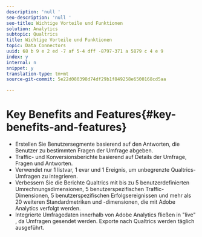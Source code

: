 ```yaml
---
description: 'null '
seo-description: 'null '
seo-title: Wichtige Vorteile und Funktionen
solution: Analytics
subtopic: Qualtrics
title: Wichtige Vorteile und Funktionen
topic: Data Connectors
uuid: 68 b 9 e 2 ed -7 af 5-4 dff -8797-371 a 5879 c 4 e 9
index: y
internal: n
snippet: y
translation-type: tm+mt
source-git-commit: 5e22d080398d74df29b1f849258e6500168cd5aa

---
```



# Key Benefits and Features{#key-benefits-and-features}

* Erstellen Sie Benutzersegmente basierend auf den Antworten, die Benutzer zu bestimmten Fragen der Umfrage abgeben.
* Traffic- und Konversionsberichte basierend auf Details der Umfrage, Fragen und Antworten.
* Verwendet nur 1 listvar, 1 evar und 1 Ereignis, um unbegrenzte Qualtrics-Umfragen zu integrieren.
* Verbessern Sie die Berichte Qualtrics mit bis zu 5 benutzerdefinierten Umrechnungsdimensionen, 5 benutzerspezifischen Traffic-Dimensionen, 5 benutzerspezifischen Erfolgsereignissen und mehr als 20 weiteren Standardmetriken und -dimensionen, die mit Adobe Analytics verfolgt werden.
* Integrierte Umfragedaten innerhalb von Adobe Analytics fließen in "live" , da Umfragen gesendet werden. Exporte nach Qualtrics werden täglich ausgeführt.

